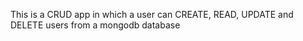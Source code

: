 This is a CRUD app in which a user can CREATE, READ, UPDATE and DELETE users from a mongodb database
